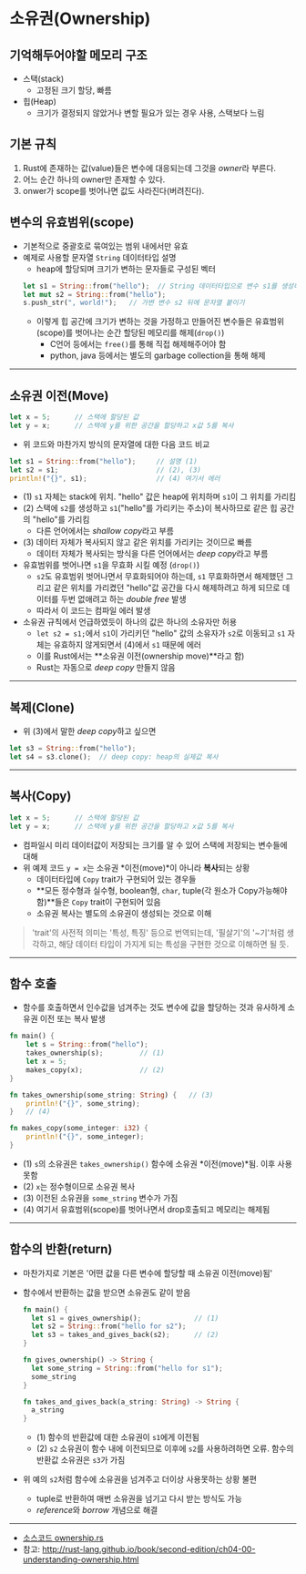 # 소유권(Ownership)
## 기억해두어야할 메모리 구조
* 스택(stack)
  - 고정된 크기 할당, 빠름
* 힙(Heap)
  - 크기가 결정되지 않았거나 변할 필요가 있는 경우 사용, 스택보다 느림

## 기본 규칙
1. Rust에 존재하는 값(value)들은 변수에 대응되는데 그것을 *owner*라 부른다.
1. 어느 순간 하나의 owner만 존재할 수 있다.
1. onwer가 scope를 벗어나면 값도 사라진다(버려진다).

## 변수의 유효범위(scope)
* 기본적으로 중괄호로 묶여있는 범위 내에서만 유효
* 예제로 사용할 문자열 `String` 데이터타입 설명
  - heap에 할당되며 크기가 변하는 문자들로 구성된 벡터
  ```rust
  let s1 = String::from("hello");  // String 데이터타입으로 변수 s1를 생성하고, 값을 부여. 이 순간 크기를 정하고 메모리에 할당
  let mut s2 = String::from("hello");
  s.push_str(", world!");   // 가변 변수 s2 뒤에 문자열 붙이기
  ```
  - 이렇게 힙 공간에 크기가 변하는 것을 가정하고 만들어진 변수들은 유효범위(scope)를 벗어나는 순간 할당된 메모리를 해제(`drop()`)
    * C언어 등에서는 `free()`를 통해 직접 해제해주어야 함
    * python, java 등에서는 별도의 garbage collection을 통해 해제

----
## 소유권 이전(Move)
```rust
let x = 5;      // 스택에 할당된 값
let y = x;      // 스택에 y를 위한 공간을 할당하고 x값 5를 복사
```
* 위 코드와 마찬가지 방식의 문자열에 대한 다음 코드 비교
```rust
let s1 = String::from("hello");     // 설명 (1)
let s2 = s1;                        // (2), (3)
println!("{}", s1);                 // (4) 여기서 에러
```
  - (1) `s1` 자체는 stack에 위치. "hello" 값은 heap에 위치하며 `s1`이 그 위치를 가리킴
  - (2) 스택에 `s2`를 생성하고 `s1`("hello"를 가리키는 주소)이 복사하므로 같은 힙 공간의 "hello"를 가리킴
    * 다른 언어에서는 *shallow copy*라고 부름
  - (3) 데이터 자체가 복사되지 않고 같은 위치를 가리키는 것이므로 빠름
    * 데이터 자체가 복사되는 방식을 다른 언어에서는 *deep copy*라고 부름
  - 유효범위를 벗어나면 `s1`을 무효화 시킬 예정 (`drop()`)
    * `s2`도 유효범위 벗어나면서 무효화되어야 하는데, `s1` 무효화하면서 해제했던 그리고 같은 위치를 가리켰던 "hello"값 공간을 다시 해제하려고 하게 되므로 데이터를 두번 없애려고 하는 *double free* 발생
    * 따라서 이 코드는 컴파일 에러 발생
  - 소유권 규칙에서 언급하였듯이 하나의 값은 하나의 소유자만 허용
    * `let s2 = s1;`에서 `s1`이 가리키던 "hello" 값의 소유자가 `s2`로 이동되고 `s1` 자체는 유효하지 않게되면서 (4)에서 `s1` 때문에 에러
    * 이를 Rust에서는 **소유권 이전(ownership move)**라고 함)
    * Rust는 자동으로 *deep copy* 만들지 않음

----
## 복제(Clone)
* 위 (3)에서 말한 *deep copy*하고 싶으면
```rust
let s3 = String::from("hello");
let s4 = s3.clone();  // deep copy: heap의 실제값 복사
```
----
## 복사(Copy)
```rust
let x = 5;      // 스택에 할당된 값
let y = x;      // 스택에 y를 위한 공간을 할당하고 x값 5를 복사
```
* 컴파일시 미리 데이터값이 저장되는 크기를 알 수 있어 스택에 저장되는 변수들에 대해
* 위 예제 코드 `y = x`는 소유권 *이전(move)*이 아니라 **복사**되는 상황
  - 데이터타입에 `Copy` trait가 구현되어 있는 경우들
  - **모든 정수형과 실수형, boolean형, `char`, tuple(각 원소가 Copy가능해야 함)**들은 `Copy` trait이 구현되어 있음
  - 소유권 복사는 별도의 소유권이 생성되는 것으로 이해
> 'trait'의 사전적 의미는 '특성, 특징' 등으로 번역되는데, '필살기'의 '~기'처럼 생각하고, 해당 데이터 타입이 가지게 되는 특성을 구현한 것으로 이해하면 될 듯.

----
## 함수 호출
* 함수를 호출하면서 인수값을 넘겨주는 것도 변수에 값을 할당하는 것과 유사하게 소유권 이전 또는 복사 발생
```rust
fn main() {
    let s = String::from("hello");
    takes_ownership(s);         // (1)
    let x = 5;
    makes_copy(x);              // (2)
}

fn takes_ownership(some_string: String) {   // (3)
    println!("{}", some_string);
}   // (4)

fn makes_copy(some_integer: i32) {
    println!("{}", some_integer);
} 
```
  - (1) `s`의 소유권은 `takes_ownership()` 함수에 소유권 *이전(move)*됨. 이후 사용 못함
  - (2) `x`는 정수형이므로 소유권 복사
  - (3) 이전된 소유권을 `some_string` 변수가 가짐
  - (4) 여기서 유효범위(scope)를 벗어나면서 drop호출되고 메모리는 해제됨

----
## 함수의 반환(return)
* 마찬가지로 기본은 '어떤 값을 다른 변수에 할당할 때 소유권 이전(move)됨'
* 함수에서 반환하는 값을 받으면 소유권도 같이 받음
  ```rust
  fn main() {
    let s1 = gives_ownership();             // (1)
    let s2 = String::from("hello for s2");
    let s3 = takes_and_gives_back(s2);      // (2)
  }

  fn gives_ownership() -> String {
    let some_string = String::from("hello for s1");
    some_string
  }

  fn takes_and_gives_back(a_string: String) -> String {
    a_string
  }
  ```
  - (1) 함수의 반환값에 대한 소유권이 `s1`에게 이전됨
  - (2) `s2` 소유권이 함수 내에 이전되므로 이후에 `s2`를 사용하려하면 오류. 함수의 반환값 소유권은 `s3`가 가짐

* 위 예의 `s2`처럼 함수에 소유권을 넘겨주고 더이상 사용못하는 상황 불편
  - tuple로 반환하여 매번 소유권을 넘기고 다시 받는 방식도 가능
  - *reference*와 *borrow* 개념으로 해결

----
* [소스코드 ownership.rs](./src/ownership.rs)
* 참고: http://rust-lang.github.io/book/second-edition/ch04-00-understanding-ownership.html